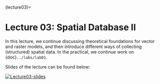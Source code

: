 (lecture03)= 
# Lecture 03: Spatial Database II
<!-- TBA -->

In this lecture, we continue discussing theoretical foundations for vector and raster models, and then introduce different ways of collecting (structured) spatial data. In the practical, we continue work on {doc}`../labs/lab01`. 

Slides of the lecture can be found below:

[![Lecture03-slides](/lectures/l03-preface.png)](https://docs.google.com/presentation/d/1F7VhPYRJqUzocEMiK2yoxLyxQBYUdp7-YWd3G2Yni8w/edit#slide=id.g140fc9a698a_0_407)